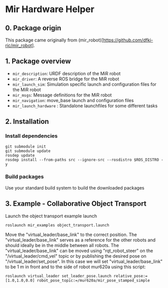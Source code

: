 # Mir Hardware Helper
## 0. Package origin
This package came originally from (mir_robot)[https://github.com/dfki-ric/mir_robot].

## 1. Package overview
* `mir_description`: URDF description of the MiR robot
* `mir_driver`: A reverse ROS bridge for the MiR robot
* `mir_launch_sim`: Simulation specific launch and configuration files for the MiR robot
* `mir_msgs`: Message definitions for the MiR robot
* `mir_navigation`: move_base launch and configuration files
* `mir_launch_hardware`  : Standalone launchfiles for some different tasks

## 2. Installation
### Install dependencies
```
git submodule init
git submodule update
rosdep update
rosdep install --from-paths src --ignore-src --rosdistro $ROS_DISTRO -y
```
### Build packages
Use your standard build system to build the downloaded packages



## 3. Example - Collaborative Object Transport
Launch the object transport example launch
```
roslaunch mir_examples object_transport.launch
```

Move the "virtual_leader/base_link" to the correct position. The "virtual_leader/base_link" serves as a reference for the other robots and should ideally be in the middle between all robots. The "virtual_leader/base_link" can be moved using "rqt_robot_steer" on the "/virtual_leader/cmd_vel" topic or by publishing the desired pose on "/virtual_leader/set_pose". In this case we will set "virtual_leader/base_link" to be 1 m in front and to the side of robot mur620a using this script: 
```
roslaunch virtual_leader set_leader_pose.launch relative_pose:=[1.0,1.0,0.0] robot_pose_topic:=/mur620a/mir_pose_stamped_simple
```
